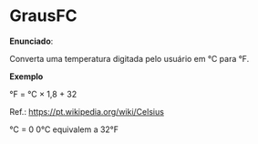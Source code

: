 # GrausFC

**Enunciado**:

Converta uma temperatura digitada pelo usuário em °C para °F.

**Exemplo**

°F = °C × 1,8 + 32

Ref.: https://pt.wikipedia.org/wiki/Celsius

°C = 0
0°C equivalem a 32°F